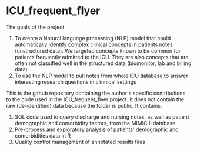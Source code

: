 # ICU_frequent_flyer

The goals of the project
1. To create a Natural language processing (NLP) model that could automatically identify complex clinical concepts in patients notes (unstructured data). We targeted concepts known to be common for patients frequently admitted to the ICU. They are also concepts that are often not classified well in the structured data (biomonitor, lab and billing data)
2. To use the NLP model to pull notes from whole ICU database to answer interesting research questions in clinnical settings


This is the github repository containing the author's specific contributions to the code used in the ICU_frequent_flyer project. It does not contain the raw (de-identified) data because the folder is public. It contains:
1. SQL code used to query discharge and nursing notes, as well as patient demographic and comorbidity factors, from the MIMIC II database
2. Pre-process and exploratory analysis of patients' demographic and comorbidities data in R
3. Quality control management of annotated results files
